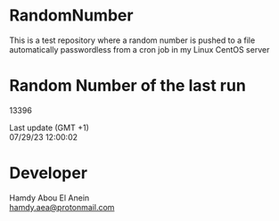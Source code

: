 # RandomNumber    
This is a test repository where a random number is pushed to a file automatically passwordless from a cron job in my Linux CentOS server    
# Random Number of the last run   
13396
      
Last update (GMT +1)    
07/29/23 12:00:02
# Developer    
Hamdy Abou El Anein   
hamdy.aea@protonmail.com
